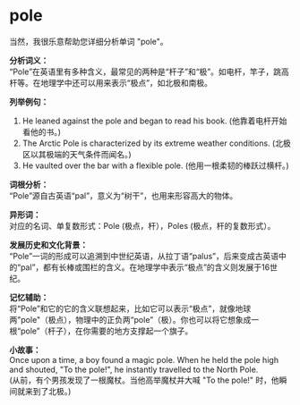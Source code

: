 # pole

当然，我很乐意帮助您详细分析单词 "pole"。

  

**分析词义：**  
“Pole”在英语里有多种含义，最常见的两种是“杆子”和“极”。如电杆，竿子，跳高杆等。在地理学中还可以用来表示“极点”，如北极和南极。

  

**列举例句：**

  

1.  He leaned against the pole and began to read his book. (他靠着电杆开始看他的书。)
2.  The Arctic Pole is characterized by its extreme weather conditions. (北极区以其极端的天气条件而闻名。)
3.  He vaulted over the bar with a flexible pole. (他用一根柔韧的棒跃过横杆。)

  

**词根分析：**  
“Pole”源自古英语“pal”，意义为“树干”，也用来形容高大的物体。

  

**异形词：**  
对应的名词、单复数形式：Pole (极点，杆），Poles (极点，杆的复数形式）。

  

**发展历史和文化背景：**  
“Pole”一词的形成可以追溯到中世纪英语，从拉丁语“palus”，后来变成古英语中的“pal”，都有长棒或围栏的含义。在地理学中表示“极点”的含义则发展于16世纪。

  

**记忆辅助：**  
将“Pole”和它的它的含义联想起来，比如它可以表示“极点”，就像地球两"pole"（极点），物理中的正负两“pole”（极）。你也可以将它想象成一根“pole”（杆子），在你需要的地方支撑起一个旗子。

  

**小故事：**  
Once upon a time, a boy found a magic pole. When he held the pole high and shouted, "To the pole!", he instantly travelled to the North Pole.  
(从前，有个男孩发现了一根魔杖。当他高举魔杖并大喊 "To the pole!" 时，他瞬间就来到了北极。)
